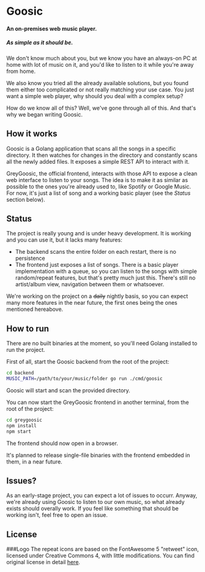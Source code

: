# Goosic

#### An on-premises web music player.

##### As simple as it should be.

We don't know much about you, but we know you have an always-on PC at home with lot of music on it,
and you'd like to listen to it while you're away from home.

We also know you tried all the already available solutions, but you found them either too complicated
or not really matching your use case. You just want a simple web player, why should you deal with a
complex setup?

How do we know all of this? Well, we've gone through all of this. And that's why we began writing Goosic.

## How it works

Goosic is a Golang application that scans all the songs in a specific directory. It then watches for
changes in the directory and constantly scans all the newly added files. It exposes a simple REST API
to interact with it.

GreyGoosic, the official frontend, interacts with those API to expose a clean web interface to listen
to your songs. The idea is to make it as similar as possible to the ones you're already used to, like
Spotify or Google Music. For now, it's just a list of song and a working basic player (see the
_Status_ section below).

## Status

The project is really young and is under heavy development. It is working and you can use it, but it
lacks many features:

- The backend scans the entire folder on each restart, there is no persistence
- The frontend just exposes a list of songs. There is a basic player implementation with a queue, so
  you can listen to the songs with simple random/repeat features, but that's pretty much just this.
  There's still no artist/album view, navigation between them or whatsoever.

We're working on the project on a ~~daily~~ nightly basis, so you can expect many more features in
the near future, the first ones being the ones mentioned hereabove.

## How to run

There are no built binaries at the moment, so you'll need Golang installed to run the project.

First of all, start the Goosic backend from the root of the project:

```sh
cd backend
MUSIC_PATH=/path/to/your/music/folder go run ./cmd/goosic
```

Goosic will start and scan the provided directory.

You can now start the GreyGoosic frontend in another terminal, from the root of the project:

```sh
cd greygoosic
npm install
npm start
```

The frontend should now open in a browser.

It's planned to release single-file binaries with the frontend embedded in them, in a near future.

## Issues?

As an early-stage project, you can expect a lot of issues to occurr. Anyway, we're already using
Goosic to listen to our own music, so what already exists should overally work. If you feel like
something that should be working isn't, feel free to open an issue.

## License

###Logo
The repeat icons are based on the FontAwesome 5 "retweet" icon, licensed under Creative Commons 4, with little modifications. You can find original license in detail <a href="https://fontawesome.com/license" target="_blank">here</a>.
